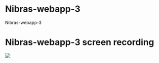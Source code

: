 # Nibras-webapp-3
Nibras-webapp-3

# Nibras-webapp-3 screen recording

![](https://github.com/amilathennakoon/Nibras-webapp-3/blob/development/Animation.gif)
